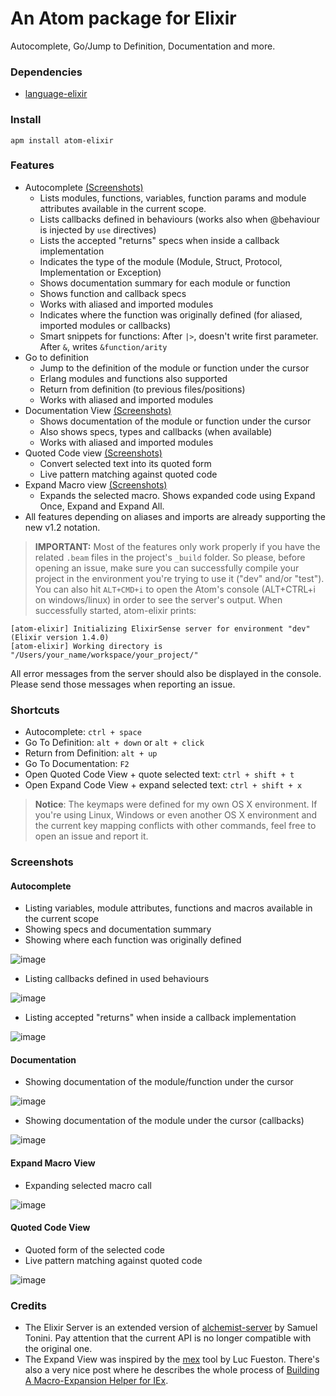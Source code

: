 # An Atom package for Elixir

Autocomplete, Go/Jump to Definition, Documentation and more.

### Dependencies
- [language-elixir](https://atom.io/packages/language-elixir)

### Install

```
apm install atom-elixir
```

### Features

- Autocomplete [(Screenshots)](#screenshots-autocomplete)
  - Lists modules, functions, variables, function params and module attributes available in the current scope.
  - Lists callbacks defined in behaviours (works also when @behaviour is injected by `use` directives)
  - Lists the accepted "returns" specs when inside a callback implementation
  - Indicates the type of the module (Module, Struct, Protocol, Implementation or Exception)
  - Shows documentation summary for each module or function
  - Shows function and callback specs
  - Works with aliased and imported modules
  - Indicates where the function was originally defined (for aliased, imported modules or callbacks)
  - Smart snippets for functions: After `|>`, doesn't write first parameter. After `&`, writes `&function/arity`
- Go to definition
  - Jump to the definition of the module or function under the cursor
  - Erlang modules and functions also supported
  - Return from definition (to previous files/positions)
  - Works with aliased and imported modules
- Documentation View [(Screenshots)](#screenshots-documentation)
  - Shows documentation of the module or function under the cursor
  - Also shows specs, types and callbacks (when available)
  - Works with aliased and imported modules
- Quoted Code view [(Screenshots)](#screenshots-quoted)
  - Convert selected text into its quoted form
  - Live pattern matching against quoted code
- Expand Macro view [(Screenshots)](#screenshots-expand)
  - Expands the selected macro. Shows expanded code using Expand Once, Expand and Expand All.
- All features depending on aliases and imports are already supporting the new v1.2 notation.

> **IMPORTANT:** Most of the features only work properly if you have the related `.beam` files in the project's `_build` folder. So please, before opening an issue, make sure you can successfully compile your project in the environment you're trying to use it ("dev" and/or "test"). You can also hit `ALT+CMD+i` to open the Atom's console (ALT+CTRL+i on windows/linux) in order to see the server's output. When successfully started, atom-elixir prints:
```
[atom-elixir] Initializing ElixirSense server for environment "dev" (Elixir version 1.4.0)
[atom-elixir] Working directory is "/Users/your_name/workspace/your_project/"
```
All error messages from the server should also be displayed in the console. Please send those messages when reporting an issue.

### Shortcuts

- Autocomplete: `ctrl + space`
- Go To Definition: `alt + down` or `alt + click`
- Return from Definition: `alt + up`
- Go To Documentation: `F2`
- Open Quoted Code View + quote selected text: `ctrl + shift + t`
- Open Expand Code View + expand selected text: `ctrl + shift + x`

> **Notice**: The keymaps were defined for my own OS X environment. If you're using Linux, Windows or even another OS X environment and the current key mapping conflicts with other commands, feel free to open an issue and report it.

### Screenshots

#### <a name="screenshots-autocomplete"></a> Autocomplete

- Listing variables, module attributes, functions and macros available in the current scope
- Showing specs and documentation summary
- Showing where each function was originally defined

![image](https://raw.githubusercontent.com/msaraiva/atom-elixir/assets/screenshots/autocomplete1.png)

- Listing callbacks defined in used behaviours

![image](https://raw.githubusercontent.com/msaraiva/atom-elixir/assets/screenshots/autocomplete4.png)

- Listing accepted "returns" when inside a callback implementation

![image](https://raw.githubusercontent.com/msaraiva/atom-elixir/assets/screenshots/autocomplete5.png)

#### <a name="screenshots-documentation"></a> Documentation
- Showing documentation of the module/function under the cursor

![image](https://raw.githubusercontent.com/msaraiva/atom-elixir/assets/screenshots/docs_docs.png)

- Showing documentation of the module under the cursor (callbacks)

![image](https://raw.githubusercontent.com/msaraiva/atom-elixir/assets/screenshots/docs_callbacks.png)

#### <a name="screenshots-expand"></a> Expand Macro View

- Expanding selected macro call

![image](https://raw.githubusercontent.com/msaraiva/atom-elixir/assets/screenshots/expand.png)

#### <a name="screenshots-quoted"></a> Quoted Code View

- Quoted form of the selected code
- Live pattern matching against quoted code

![image](https://raw.githubusercontent.com/msaraiva/atom-elixir/assets/screenshots/quoted.png)

### Credits

- The Elixir Server is an extended version of [alchemist-server](https://github.com/tonini/alchemist-server) by Samuel Tonini. Pay attention that the current API is no longer compatible with the original one.
- The Expand View was inspired by the [mex](https://github.com/mrluc/mex) tool by Luc Fueston. There's also a very nice post where he describes the whole process of [Building A Macro-Expansion Helper for IEx](http://blog.maketogether.com/building-a-macro-expansion-helper/).
